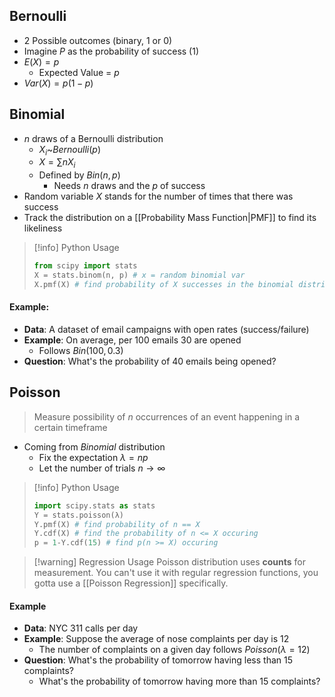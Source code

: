 ## Bernoulli
- 2 Possible outcomes (binary, 1 or 0)
- Imagine $P$ as the probability of success (1)
- $E(X) = p$
	- Expected Value = $p$
- $Var(X) = p(1-p)$

## Binomial
- $n$ draws of a Bernoulli distribution
	- $X_{i}$~$Bernoulli(p)$
	- $X=\sum{n}X_{i}$
	- Defined by $Bin(n, p)$
		- Needs $n$ draws and the $p$ of success
- Random variable $X$ stands for the number of times that there was success
- Track the distribution on a [[Probability Mass Function|PMF]] to find its likeliness

>[!info] Python Usage
>```python
>from scipy import stats
>X = stats.binom(n, p) # x = random binomial var
>X.pmf(X) # find probability of X successes in the binomial distribution
>```
>
#### Example:
- **Data**: A dataset of email campaigns with open rates (success/failure)
- **Example**: On average, per 100 emails 30 are opened
	- Follows $Bin(100, 0.3)$
- **Question**: What's the probability of 40 emails being opened?

## Poisson
> Measure possibility of *n* occurrences of an event happening in a certain timeframe
- Coming from *Binomial* distribution
	- Fix the expectation $\lambda=np$
	- Let the number of trials $n\rightarrow \infty$

>[!info] Python Usage
>```python
>import scipy.stats as stats
>Y = stats.poisson(λ)
>Y.pmf(X) # find probability of n == X
>Y.cdf(X) # find the probability of n <= X occuring
>p = 1-Y.cdf(15) # find p(n >= X) occuring
>```

>[!warning] Regression Usage
>Poisson distribution uses **counts** for measurement. You can't use it with regular regression functions, you gotta use a [[Poisson Regression]] specifically.

#### Example
- **Data**: NYC 311 calls per day
- **Example**: Suppose the average of nose complaints per day is 12
	- The number of complaints on a given day follows $Poisson(\lambda=12)$
- **Question**: What's the probability of tomorrow having less than 15 complaints?
	- What's the probability of tomorrow having more than 15 complaints?
